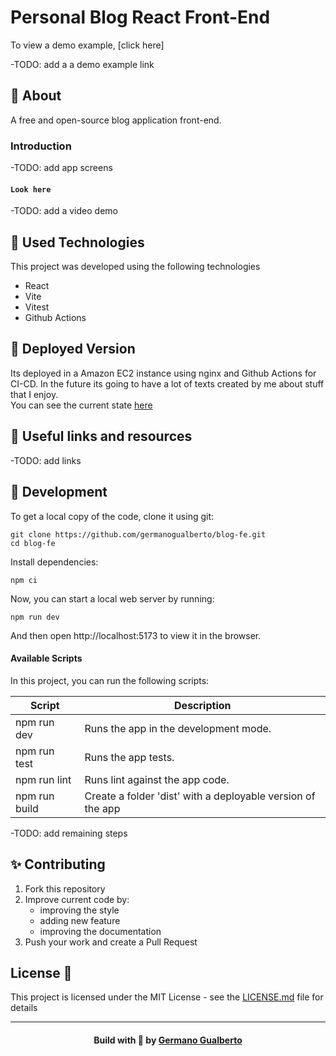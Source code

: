 # Personal Blog React Front-End

To view a demo example, [click here]

-TODO: add a a demo example link


## 📝 About

A free and open-source blog application front-end.

### Introduction

-TODO: add app screens

#### `Look here`

-TODO: add a video demo


<a id="used-technologies"></a>

## :rocket: Used Technologies

This project was developed using the following technologies

- React
- Vite
- Vitest
- Github Actions

## :rocket: Deployed Version

Its deployed in a Amazon EC2 instance using nginx and Github Actions for CI-CD. In the future its going to have a lot of texts created by me about stuff that I enjoy.</br>
You can see the current state <a href="http://ec2-3-83-142-5.compute-1.amazonaws.com/" target="_blank">here</a>

## :rocket: Useful links and resources

-TODO: add links


<a id="how-to-use"></a>

## :rocket: Development

To get a local copy of the code, clone it using git:

```
git clone https://github.com/germanogualberto/blog-fe.git
cd blog-fe
```

Install dependencies:

```
npm ci
```

Now, you can start a local web server by running:

```
npm run dev
```

And then open http://localhost:5173 to view it in the browser.

#### Available Scripts

In this project, you can run the following scripts:

| Script        | Description                                                             |
| ------------- | ----------------------------------------------------------------------- |
| npm run dev   | Runs the app in the development mode.                                   |
| npm run test  | Runs the app tests.                                                     |
| npm run lint  | Runs lint against the app code.                                         |
| npm run build | Create a folder 'dist' with a deployable version of the app             |

-TODO: add remaining steps


## ✨ Contributing

1. Fork this repository
2. Improve current code by:
    - improving the style
    - adding new feature
    - improving the documentation
3. Push your work and create a Pull Request

## License 📄

This project is licensed under the MIT License - see the [LICENSE.md](LICENSE) file for details

  ---
<h4 align="center">
    Build with 💓 by <a href="https://www.linkedin.com/in/germano-gualberto/" target="_blank">Germano Gualberto</a>
</h4>
